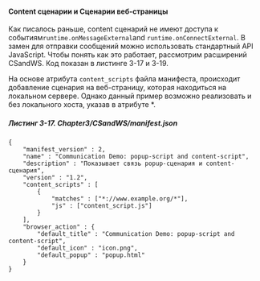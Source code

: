 #### Content сценарии и Сценарии веб-страницы

Как писалось раньше, content сценарий не имеют доступа к событиям` runtime.onMessageExternal `and `runtime.onConnectExternal`. В замен для отправки сообщений можно использовать стандартный API JavaScript. Чтобы понять как это работает, рассмотрим расширений CSandWS. Код показан в листинге 3-17 и 3-19.

На основе атрибута `content_scripts` файла манифеста, происходит добавление сценария на веб-страницу, которая находиться на локальном сервере. Однако данный пример возможно реализовать и без локального хоста, указав в атрибуте \*.

##### Листинг 3-17. _Chapter3/CSandWS/manifest.json_

```
{
    "manifest_version" : 2,
    "name" : "Communication Demo: popup-script and content-script",
    "description" : "Показывает связь popup-сценария и content-сценария",
    "version" : "1.2",
    "content_scripts" : [
        {
            "matches" : ["*://www.example.org/*"],
            "js" : ["content_script.js"]
        }
    ],
    "browser_action" : {
        "default_title" : "Communication Demo: popup-script and content-script",
        "default_icon" : "icon.png",
        "default_popup" : "popup.html"
    }
}
```







